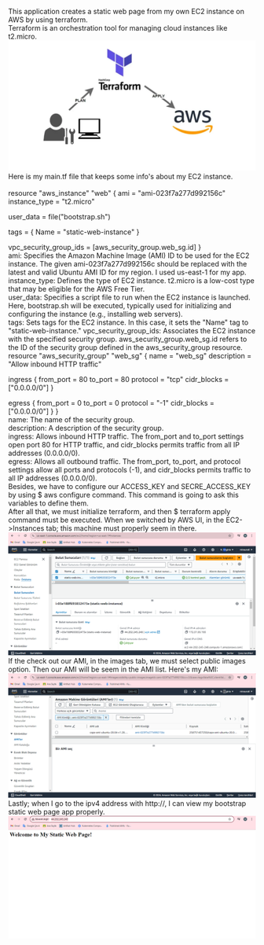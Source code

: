 This application creates a static web page from my own EC2 instance on AWS by using terraform.<br>
Terraform is an orchestration tool for managing cloud instances like t2.micro.<br>
![Web Page Screenshot](screenshots/aws.png)
Here is my main.tf file that keeps some info's about my EC2 instance. <br>  
resource "aws_instance" "web" {
  ami           = "ami-023f7a277d992156c" 
  instance_type = "t2.micro"

  user_data = file("bootstrap.sh")

  tags = {
    Name = "static-web-instance"
  }

  vpc_security_group_ids = [aws_security_group.web_sg.id]
} <br> 
ami: Specifies the Amazon Machine Image (AMI) ID to be used for the EC2 instance. The given ami-023f7a277d992156c should be replaced with the latest and valid Ubuntu AMI ID for my region. I used us-east-1 for my app.<br> 
instance_type: Defines the type of EC2 instance. t2.micro is a low-cost type that may be eligible for the AWS Free Tier.<br> 
user_data: Specifies a script file to run when the EC2 instance is launched. Here, bootstrap.sh will be executed, typically used for initializing and configuring the instance (e.g., installing web servers).<br> 
tags: Sets tags for the EC2 instance. In this case, it sets the "Name" tag to "static-web-instance."
vpc_security_group_ids: Associates the EC2 instance with the specified security group. aws_security_group.web_sg.id refers to the ID of the security group defined in the aws_security_group resource.<br> 
resource "aws_security_group" "web_sg" {
  name        = "web_sg"
  description = "Allow inbound HTTP traffic"

  ingress {
    from_port   = 80
    to_port     = 80
    protocol    = "tcp"
    cidr_blocks = ["0.0.0.0/0"]
  }

  egress {
    from_port   = 0
    to_port     = 0
    protocol    = "-1"
    cidr_blocks = ["0.0.0.0/0"]
  }
}<br> 
name: The name of the security group.<br> 
description: A description of the security group.<br> 
ingress: Allows inbound HTTP traffic. The from_port and to_port settings open port 80 for HTTP traffic, and cidr_blocks permits traffic from all IP addresses (0.0.0.0/0).<br> 
egress: Allows all outbound traffic. The from_port, to_port, and protocol settings allow all ports and protocols (-1), and cidr_blocks permits traffic to all IP addresses (0.0.0.0/0).<br> 
Besides, we have to configure our ACCESS_KEY and SECRE_ACCESS_KEY by using $ aws configure command. This command is going to ask this variables to define them. <br>
After all that, we must initialize terraform, and then $ terraform apply command must be executed. 
When we switched by AWS UI, in the EC2->Instances tab; this machine must properly seem in there.
![Web Page Screenshot](screenshots/EC2.png)
If the check out our AMI, in the images tab, we must select public images option. Then our AMI will be seem in the AMI list. Here's my AMI:<br>
![Web Page Screenshot](screenshots/AMI.png)
Lastly; when I go to the ipv4 address with http://, I can view my bootstrap static web page app properly.<br>
![Web Page Screenshot](screenshots/app.png)
